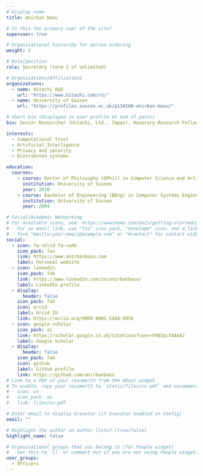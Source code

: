 ```yaml
---
# Display name
title: Anirban Basu

# Is this the primary user of the site?
superuser: true

# Organisational hierarchy for person ordering
weight: 3

# Role/position
role: Secretary (term 3 of unlimited)

# Organizations/Affiliations
organizations:
  - name: Hitachi R&D
    url: "https://www.hitachi.com/rd/"
  - name: University of Sussex
    url: "https://profiles.sussex.ac.uk/p134568-anirban-basu/"

# Short bio (displayed in user profile at end of posts)
bio: Senior Researcher (Hitachi, Ltd., Japan), Honorary Research Fellow (University of Sussex, UK)

interests:
  - Computational trust
  - Artificial Intelligence
  - Privacy and security
  - Distributed systems

education:
  courses:
    - course: Doctor of Philosophy (DPhil) in Computer Science and Artificial Intelligence
      institution: University of Sussex
      year: 2010
    - course: Bachelor of Engineering (BEng) in Computer Systems Engineering
      institution: University of Sussex
      year: 2004

# Social/Academic Networking
# For available icons, see: https://wowchemy.com/docs/getting-started/page-builder/#icons
#   For an email link, use "fas" icon pack, "envelope" icon, and a link in the
#   form "mailto:your-email@example.com" or "#contact" for contact widget.
social:
  - icon: fa-solid fa-code
    icon_pack: fas
    link: https://www.anirbanbasu.com
    label: Personal website
  - icon: linkedin
    icon_pack: fab
    link: https://www.linkedin.com/in/anirbanbasu/
    label: LinkedIn profile
  - display:
      header: false
    icon_pack: fab
    icon: orcid
    label: Orcid ID
    link: https://orcid.org/0000-0001-5438-0959
  - icon: google-scholar
    icon_pack: ai
    link: https://scholar.google.co.uk/citations?user=XHB3pcYAAAAJ
    label: Google Scholar
  - display:
      header: false
    icon_pack: fab
    icon: github
    label: Github profile
    link: https://github.com/anirbanbasu
# Link to a PDF of your resume/CV from the About widget.
# To enable, copy your resume/CV to `static/files/cv.pdf` and uncomment the lines below.
# - icon: cv
#   icon_pack: ai
#   link: files/cv.pdf

# Enter email to display Gravatar (if Gravatar enabled in Config)
email: ""

# Highlight the author in author lists? (true/false)
highlight_name: false

# Organizational groups that you belong to (for People widget)
#   Set this to `[]` or comment out if you are not using People widget.
user_groups:
  - Officers
---
```

